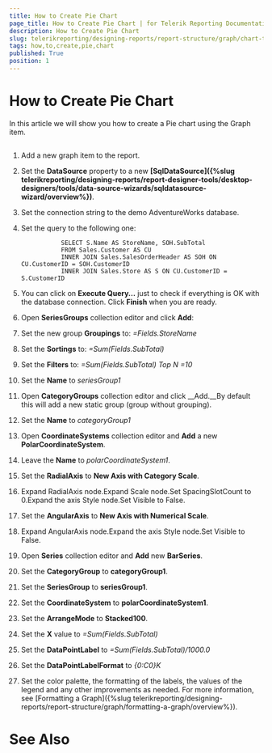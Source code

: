 ```yaml
---
title: How to Create Pie Chart
page_title: How to Create Pie Chart | for Telerik Reporting Documentation
description: How to Create Pie Chart
slug: telerikreporting/designing-reports/report-structure/graph/chart-types/pie-charts/how-to-create-pie-chart
tags: how,to,create,pie,chart
published: True
position: 1
---
```


# How to Create Pie Chart



In this article we will show you how to create a Pie chart using the Graph item.
      

## 

1. Add a new graph item to the report.

1. Set the __DataSource__ property to a new 
                  __[SqlDataSource]({%slug telerikreporting/designing-reports/report-designer-tools/desktop-designers/tools/data-source-wizards/sqldatasource-wizard/overview%})__.
                

1. Set the connection string to the demo AdventureWorks database.

1. Set the query to the following one:

	
                  SELECT S.Name AS StoreName, SOH.SubTotal
                  FROM Sales.Customer AS CU 
                  INNER JOIN Sales.SalesOrderHeader AS SOH ON CU.CustomerID = SOH.CustomerID 
                  INNER JOIN Sales.Store AS S ON CU.CustomerID = S.CustomerID
                



1. You can click on __Execute Query...__ just to check if everything is OK with the database connection.
                  Click __Finish__ when you are ready.
                

1. Open 
              __SeriesGroups__ collection editor and click __Add__:
            

1. Set the new group __Groupings__ to: *=Fields.StoreName*

1. Set the __Sortings__ to: *=Sum(Fields.SubTotal)*

1. Set the __Filters__ to: *=Sum(Fields.SubTotal) Top N =10*

1. Set the __Name__ to *seriesGroup1*

1. Open 
              __CategoryGroups__ collection editor and click __Add.__By default this will add a new static group (group without grouping).
            

1. Set the __Name__ to *categoryGroup1*

1. Open 
              __CoordinateSystems__ collection editor and __Add__ a new __PolarCoordinateSystem__.
            

1. Leave the __Name__ to *polarCoordinateSystem1*.
                

1. Set the __RadialAxis__ to __New Axis with Category Scale__.
                

1. Expand RadialAxis node.Expand Scale node.Set SpacingSlotCount to 0.Expand the axis Style node.Set Visible to False.

1. Set the __AngularAxis__ to __New Axis with Numerical Scale__.
                

1. Expand AngularAxis node.Expand the axis Style node.Set Visible to False.

1. Open __Series__ collection editor and __Add__ new __BarSeries__.
            

1. Set the __CategoryGroup__ to __categoryGroup1__.
                

1. Set the __SeriesGroup__ to __seriesGroup1__.
                

1. Set the __CoordinateSystem__ to __polarCoordinateSystem1__.
                

1. Set the __ArrangeMode__ to __Stacked100__.
                

1. Set the __X__ value to *=Sum(Fields.SubTotal)*

1. Set the __DataPointLabel__ to *=Sum(Fields.SubTotal)/1000.0*

1. Set the __DataPointLabelFormat__ to *{0:C0}K*

1. Set the color palette, the formatting of the labels, the values of the legend and any other improvements as needed.
            For more information, see [Formatting a Graph]({%slug telerikreporting/designing-reports/report-structure/graph/formatting-a-graph/overview%}).
            

# See Also
